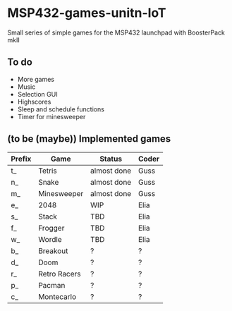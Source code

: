 # MSP432-games-unitn-IoT
Small series of simple games for the MSP432 launchpad with BoosterPack mkII

## To do
   - More games
   - Music
   - Selection GUI
   - Highscores
   - Sleep and schedule functions
   - Timer for minesweeper

## (to be (maybe)) Implemented games
| Prefix | Game            |   Status   |Coder|
|--|-----------------------|------------|-----|
|t_|Tetris                 |almost done | Guss
|n_|Snake                  |almost done | Guss
|m_|Minesweeper            |almost done | Guss
|e_|2048                   |WIP         | Elia
|s_|Stack                  |TBD         | Elia
|f_|Frogger                |TBD         | Elia
|w_|Wordle                 |TBD         | Elia
|b_|Breakout               |?           | ?
|d_|Doom                   |?           | ?
|r_|Retro Racers           |?           | ?
|p_|Pacman                 |?           | ?
|c_|Montecarlo             |?           | ?
